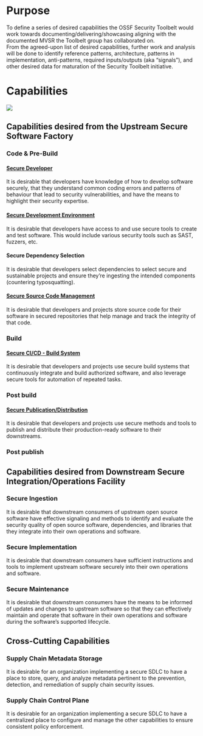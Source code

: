 # Purpose 
To define a series of desired capabilities the OSSF Security Toolbelt would work towards documenting/delivering/showcasing aligning with the documented MVSR the Toolbelt group has collaborated on.  
From the agreed-upon list of desired capabilities, further work and analysis will be done to identify reference patterns, architecture, patterns in implementation, anti-patterns, required inputs/outputs (aka “signals”), and other desired data for maturation of the Security Toolbelt initiative.

# Capabilities

<img align="top" src="https://github.com/ossf/toolbelt/blob/main/capabilities/Toolbelt%20Capabilities.png">

## Capabilities desired from the Upstream Secure Software Factory
### Code & Pre-Build
#### [Secure Developer](https://github.com/ossf/toolbelt/blob/main/capabilities/Secure_Developer_Capability.md)
It is desirable that developers have knowledge of how to develop software securely, that they understand common coding errors and patterns of behaviour that lead to security vulnerabilities, and have the means to highlight their security expertise.

#### [Secure Development Environment](https://github.com/ossf/toolbelt/blob/main/capabilities/Secure_Development_Environment_Capability.md)
It is desirable that developers have access to and use secure tools to create and test software. This would include various security tools such as SAST, fuzzers, etc.

#### Secure Dependency Selection
It is desirable that developers select dependencies to select secure and sustainable projects and ensure they’re ingesting the intended components (countering typosquatting).

#### [Secure Source Code Management](https://github.com/ossf/toolbelt/blob/main/capabilities/Secure_Source_Code_Management_Capability.md)
It is desirable that developers and projects store source code for their software in secured repositories that help manage and track the integrity of that code.

### Build
#### [Secure CI/CD - Build System](https://github.com/ossf/toolbelt/blob/main/capabilities/Secure_Build%2BCI_Capability.md)
It is desirable that developers and projects use secure build systems that continuously integrate and build authorized software, and also leverage secure tools for automation of repeated tasks.

### Post build
#### [Secure Publication/Distribution](https://github.com/ossf/toolbelt/blob/main/capabilities/Secure_Publication-Distribution_Capability.md)
It is desirable that developers and projects use secure methods and tools to publish and distribute their production-ready software to their downstreams.

### Post publish

## Capabilities desired from Downstream Secure Integration/Operations Facility
### Secure Ingestion
It is desirable that downstream consumers of upstream open source software have effective signaling and methods to identify and evaluate the security quality of open source software, dependencies, and libraries that they integrate into their own operations and software.

### Secure Implementation
It is desirable that downstream consumers have sufficient instructions and tools to implement upstream software securely into their own operations and software.

### Secure Maintenance
It is desirable that downstream consumers have the means to be informed of updates and changes to upstream software so that they can effectively maintain and operate that software in their own operations and software during the software’s supported lifecycle.
	
## Cross-Cutting Capabilities
### Supply Chain Metadata Storage
It is desirable for an organization implementing a secure SDLC to have a place to store, query, and analyze metadata pertinent to the prevention, detection, and remediation of supply chain security issues.

### Supply Chain Control Plane
It is desirable for an organization implementing a secure SDLC to have a centralized place to configure and manage the other capabilities to ensure consistent policy enforcement.
